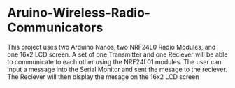 # Aruino-Wireless-Radio-Communicators
This project uses two Arduino Nanos, two NRF24L0 Radio Modules, and one 16x2 LCD screen. A set of one Transmitter and one Reciever will be able to communicate to each other using the NRF24L01 modules. The user can input a message into the Serial Monitor and sent the mesage to the reciever. The Reciever will then display the mesage on the 16x2 LCD screen
